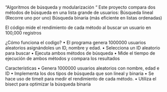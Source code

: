 “Algoritmos de búsqueda y modularización “
Este proyecto compara dos métodos de búsqueda en una lista grande de usuarios: 
Búsqueda lineal  (Recorre uno por uno)
Búsqueda binaria (más eficiente en listas ordenadas)

El código mide el rendimiento de cada método al buscar un usuario en 100,000 registros

¿Cómo funciona el codigo?
•	El programa genera 1000000 usuarios aleatorios asignándoles un ID, nombre y edad.
•	Selecciona un ID aleatorio para buscar
•	Ejecuta ambos métodos de búsqueda 
•	Mide el tiempo de ejecución de ambos métodos y compara los resultados 

Características 
•	Genera 1000000 usuarios aleatorios con nombre, edad e ID
•	Implementa los dos tipos de búsqueda que son lineal y binaria
•	Se hace uso de timeit para medir el rendimiento de cada método.
•	Utiliza el bisect para optimizar la búsqueda binaria
